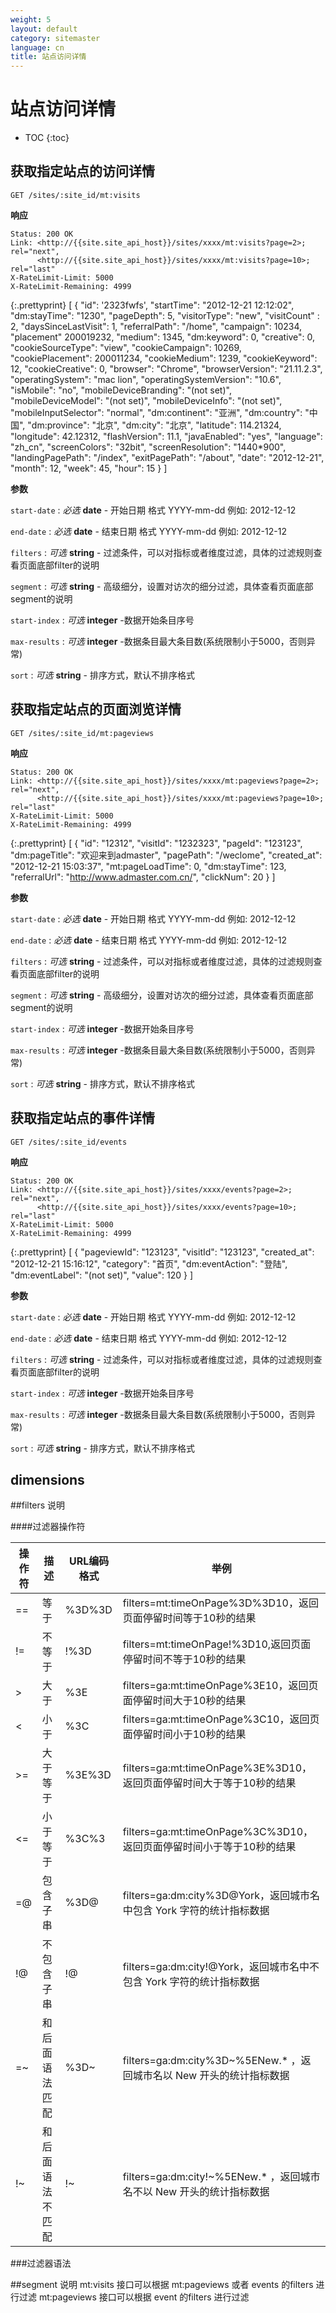 ```yaml
---
weight: 5
layout: default
category: sitemaster
language: cn
title: 站点访问详情
---
```


# 站点访问详情

* TOC
{:toc}

## 获取指定站点的访问详情

    GET /sites/:site_id/mt:visits

**响应**

    Status: 200 OK
    Link: <http://{{site.site_api_host}}/sites/xxxx/mt:visits?page=2>; rel="next",
          <http://{{site.site_api_host}}/sites/xxxx/mt:visits?page=10>; rel="last"
    X-RateLimit-Limit: 5000
    X-RateLimit-Remaining: 4999

{:.prettyprint}
    [
      {
          "id": '2323fwfs',
          "startTime": "2012-12-21 12:12:02",
          "dm:stayTime": "1230",
          "pageDepth": 5,
          "visitorType": "new",
          "visitCount" : 2,
          "daysSinceLastVisit": 1,
          "referralPath": "/home",
          "campaign": 10234,
          "placement" 200019232,
          "medium": 1345,
          "dm:keyword": 0,
          "creative": 0,
          "cookieSourceType": "view",
          "cookieCampaign": 10269,
          "cookiePlacement": 200011234,
          "cookieMedium": 1239,
          "cookieKeyword": 12,
          "cookieCreative": 0,
          "browser": "Chrome",
          "browserVersion": "21.11.2.3",
          "operatingSystem": "mac lion",
          "operatingSystemVersion": "10.6",
          "isMobile": "no",
          "mobileDeviceBranding": "(not set)",
          "mobileDeviceModel": "(not set)",
          "mobileDeviceInfo": "(not set)",
          "mobileInputSelector": "normal",
          "dm:continent": "亚洲",
          "dm:country": "中国",
          "dm:province": "北京",
          "dm:city": "北京",
          "latitude": 114.21324,
          "longitude": 42.12312,
          "flashVersion": 11.1,
          "javaEnabled": "yes",
          "language": "zh_cn",
          "screenColors": "32bit",
          "screenResolution": "1440*900",
          "landingPagePath": "/index",
          "exitPagePath": "/about",
          "date": "2012-12-21",
          "month": 12,
          "week": 45,
          "hour": 15
      }
    ]


**参数**

`start-date`
: _必选_ **date** - 开始日期 格式 YYYY-mm-dd 例如: 2012-12-12

`end-date`
: _必选_ **date** - 结束日期 格式 YYYY-mm-dd 例如: 2012-12-12

`filters`
: _可选_ **string** - 过滤条件，可以对指标或者维度过滤，具体的过滤规则查看页面底部filter的说明

`segment`
: _可选_ **string** - 高级细分，设置对访次的细分过滤，具体查看页面底部segment的说明

`start-index`
: _可选_ **integer** -数据开始条目序号

`max-results`
: _可选_ **integer** -数据条目最大条目数(系统限制小于5000，否则异常)

`sort`
: _可选_ **string** - 排序方式，默认不排序格式



## 获取指定站点的页面浏览详情

    GET /sites/:site_id/mt:pageviews

**响应**

    Status: 200 OK
    Link: <http://{{site.site_api_host}}/sites/xxxx/mt:pageviews?page=2>; rel="next",
          <http://{{site.site_api_host}}/sites/xxxx/mt:pageviews?page=10>; rel="last"
    X-RateLimit-Limit: 5000
    X-RateLimit-Remaining: 4999

{:.prettyprint}
    [
      {
          "id": "12312",
          "visitId": "1232323",
          "pageId": "123123",
          "dm:pageTitle": "欢迎来到admaster",
          "pagePath": "/weclome",
          "created_at": "2012-12-21 15:03:37",
          "mt:pageLoadTime": 0,
          "dm:stayTime": 123,
          "referralUrl": "http://www.admaster.com.cn/",
          "clickNum": 20
      }
    ]


**参数**

`start-date`
: _必选_ **date** - 开始日期 格式 YYYY-mm-dd 例如: 2012-12-12

`end-date`
: _必选_ **date** - 结束日期 格式 YYYY-mm-dd 例如: 2012-12-12

`filters`
: _可选_ **string** - 过滤条件，可以对指标或者维度过滤，具体的过滤规则查看页面底部filter的说明

`segment`
: _可选_ **string** - 高级细分，设置对访次的细分过滤，具体查看页面底部segment的说明

`start-index`
: _可选_ **integer** -数据开始条目序号

`max-results`
: _可选_ **integer** -数据条目最大条目数(系统限制小于5000，否则异常)

`sort`
: _可选_ **string** - 排序方式，默认不排序格式


## 获取指定站点的事件详情

    GET /sites/:site_id/events

**响应**

    Status: 200 OK
    Link: <http://{{site.site_api_host}}/sites/xxxx/events?page=2>; rel="next",
          <http://{{site.site_api_host}}/sites/xxxx/events?page=10>; rel="last"
    X-RateLimit-Limit: 5000
    X-RateLimit-Remaining: 4999

{:.prettyprint}
    [
      {
          "pageviewId": "123123",
          "visitId": "123123",
          "created_at": "2012-12-21 15:16:12",
          "category": "首页",
          "dm:eventAction": "登陆",
          "dm:eventLabel": "(not set)",
          "value": 120
      }
    ]


**参数**

`start-date`
: _必选_ **date** - 开始日期 格式 YYYY-mm-dd 例如: 2012-12-12

`end-date`
: _必选_ **date** - 结束日期 格式 YYYY-mm-dd 例如: 2012-12-12

`filters`
: _可选_ **string** - 过滤条件，可以对指标或者维度过滤，具体的过滤规则查看页面底部filter的说明

`start-index`
: _可选_ **integer** -数据开始条目序号

`max-results`
: _可选_ **integer** -数据条目最大条目数(系统限制小于5000，否则异常)

`sort`
: _可选_ **string** - 排序方式，默认不排序格式
## dimensions

##filters 说明

####过滤器操作符

操作符|描述|URL编码格式|举例
---|---|---|---
==|等于|%3D%3D|filters=mt:timeOnPage%3D%3D10，返回页面停留时间等于10秒的结果
!=|不等于|!%3D|filters=mt:timeOnPage!%3D10,返回页面停留时间不等于10秒的结果
\>|大于|%3E|filters=ga:mt:timeOnPage%3E10，返回页面停留时间大于10秒的结果
<|小于|%3C|filters=ga:mt:timeOnPage%3C10，返回页面停留时间小于10秒的结果
\>=|大于等于|%3E%3D|filters=ga:mt:timeOnPage%3E%3D10，返回页面停留时间大于等于10秒的结果
<=|小于等于|%3C%3|filters=ga:mt:timeOnPage%3C%3D10，返回页面停留时间小于等于10秒的结果  
=@|包含子串|%3D@|filters=ga:dm:city%3D@York，返回城市名中包含 York 字符的统计指标数据
!@|不包含子串|!@|filters=ga:dm:city!@York，返回城市名中不包含 York 字符的统计指标数据
=~|和后面语法匹配|%3D~|filters=ga:dm:city%3D~%5ENew.* ，返回城市名以 New 开头的统计指标数据
!~|和后面语法不匹配|!~|filters=ga:dm:city!~%5ENew.* ，返回城市名不以 New 开头的统计指标数据  

###过滤器语法
 

##segment 说明
mt:visits 接口可以根据 mt:pageviews 或者 events 的filters 进行过滤
mt:pageviews 接口可以根据 event 的filters 进行过滤


